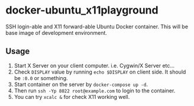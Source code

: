 # docker-ubuntu_x11playground
SSH login-able and X11 forward-able Ubuntu Docker container. This will be base image of development environment.

## Usage

1. Start X Server on your client computer. i.e. Cygwin/X Server etc...
1. Check `DISPLAY` value by running `echo $DISPLAY` on client side. It should be `:0.0` or something.
1. Start container on the server by `docker-compose up -d`.
1. Then run `ssh -Yp 8022 root@example.com` to login to the container.
1. You can try `xcalc &` for check X11 working well.
